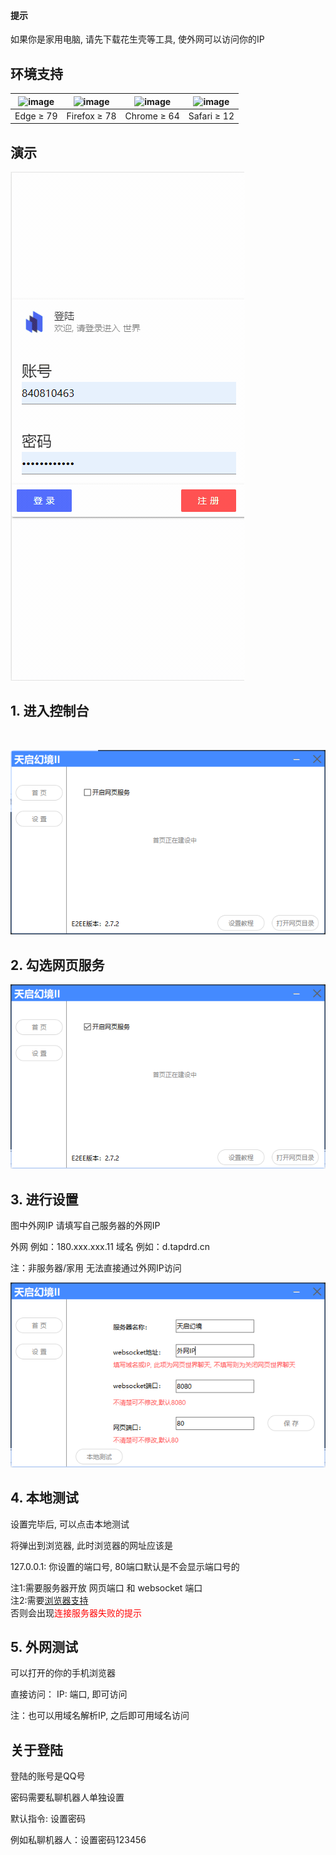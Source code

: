 #### 提示

如果你是家用电脑, 请先下载花生壳等工具, 使外网可以访问你的IP

## 环境支持

| ![image](https://cdn.jsdelivr.net/npm/@browser-logos/edge/edge_32x32.png) | ![image](https://cdn.jsdelivr.net/npm/@browser-logos/firefox/firefox_32x32.png) | ![image](https://cdn.jsdelivr.net/npm/@browser-logos/chrome/chrome_32x32.png) | ![image](https://cdn.jsdelivr.net/npm/@browser-logos/safari/safari_32x32.png) |
| ------------------------------------------------------------------------- | ------------------------------------------------------------------------------- | ----------------------------------------------------------------------------- | ----------------------------------------------------------------------------- |
| Edge ≥ 79                                                                 | Firefox ≥ 78                                                                    | Chrome ≥ 64                                                                   | Safari ≥ 12                                                                   |

## 演示

![image](../update/img/WebDemo.gif)

## 1. 进入控制台

<br>
<Badge text="免费版无法使用此功能"/>

![An image](./image/web_set/1.png)

## 2. 勾选网页服务

![An image](./image/web_set/2.png)

## 3. 进行设置

图中外网IP 请填写自己服务器的外网IP

外网    例如：180.xxx.xxx.11
域名    例如：d.tapdrd.cn

注：非服务器/家用 无法直接通过外网IP访问

![An image](./image/web_set/3.png)

## 4. 本地测试

设置完毕后, 可以点击本地测试

将弹出到浏览器, 此时浏览器的网址应该是

127.0.0.1: 你设置的端口号, 80端口默认是不会显示端口号的

注1:需要服务器开放 网页端口 和 websocket 端口  
注2:需要[浏览器支持](#环境支持)  
否则会出现<font color=#FF0000 >连接服务器失败的提示</font>

## 5. 外网测试

可以打开的你的手机浏览器

直接访问： IP: 端口, 即可访问

注：也可以用域名解析IP, 之后即可用域名访问

## 关于登陆

登陆的账号是QQ号

密码需要私聊机器人单独设置

默认指令: 设置密码

例如私聊机器人：设置密码123456

